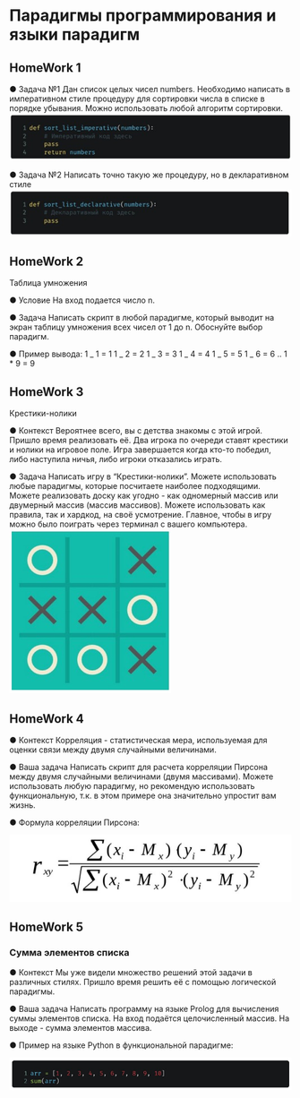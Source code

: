 # Парадигмы программирования и языки парадигм

## HomeWork 1

● Задача №1
Дан список целых чисел numbers. Необходимо написать в императивном стиле процедуру для
сортировки числа в списке в порядке убывания. Можно использовать любой алгоритм сортировки.
![Alt text](img.jpg)

● Задача №2
Написать точно такую же процедуру, но в декларативном стиле
![Alt text](img2.jpg)



## HomeWork 2

Таблица умножения

● Условие
На вход подается число n.

● Задача
Написать скрипт в любой парадигме, который выводит на экран таблицу умножения всех чисел от 1 до n.
Обоснуйте выбор парадигм.

● Пример вывода:
1 _ 1 = 1
1 _ 2 = 2
1 _ 3 = 3
1 _ 4 = 4
1 _ 5 = 5
1 _ 6 = 6
..
1 \* 9 = 9



## HomeWork 3

Крестики-нолики

● Контекст
Вероятнее всего, вы с детства знакомы с этой игрой. Пришло
время реализовать её. Два игрока по очереди ставят крестики
и нолики на игровое поле. Игра завершается когда кто-то
победил, либо наступила ничья, либо игроки отказались
играть.

● Задача
Написать игру в “Крестики-нолики”. Можете использовать
любые парадигмы, которые посчитаете наиболее
подходящими. Можете реализовать доску как угодно - как
одномерный массив или двумерный массив (массив массивов).
Можете использовать как правила, так и хардкод, на своё
усмотрение. Главное, чтобы в игру можно было поиграть через
терминал с вашего компьютера.
![Alt text](img3.jpg)



## HomeWork 4

● Контекст
Корреляция - статистическая мера, используемая для оценки
связи между двумя случайными величинами.

● Ваша задача
Написать скрипт для расчета корреляции Пирсона между
двумя случайными величинами (двумя массивами). Можете
использовать любую парадигму, но рекомендую использовать
функциональную, т.к. в этом примере она значительно
упростит вам жизнь.

● Формула корреляции Пирсона:

![Alt text](img4.jpg)




## HomeWork 5

### Сумма элементов списка

● Контекст
Мы уже видели множество решений этой задачи в различных
стилях. Пришло время решить её с помощью логической
парадигмы.

● Ваша задача
Написать программу на языке Prolog для вычисления суммы
элементов списка. На вход подаётся целочисленный массив.
На выходе - сумма элементов массива.

● Пример на языке Python в функциональной парадигме:

![Alt text](img5.jpg)
